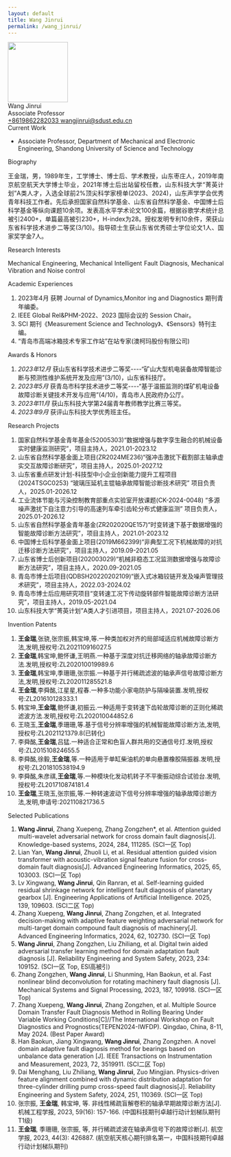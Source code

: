 ```yaml
---
layout: default
title: Wang Jinrui
permalink: /wang_jinrui/
---
```


<div class="container mt-3">
<div class="text-center">
    <img class="rounded-circle border shadow" height="140px" width="140px"
        src="{{ '/assets/imgs/wang_jinrui.png' | relative_url }}" />
    <div class="fs-4 fw-light">
        Wang Jinrui
    </div>
    <div class="fs-5 fw-light text-secondary">
        Associate Professor
    </div>
    <div class="btn-group mt-2 gap-3">
        <a href="tel:+8619862282033" class="text-decoration-none">
            <i class="bi bi-telephone-fill"></i> +8619862282033
        </a>
        <a href="mailto:wangjinrui@sdust.edu.cn" class="text-decoration-none">
            <i class="bi bi-envelope-at-fill"></i> wangjinrui@sdust.edu.cn
        </a>
    </div>
</div>

<div class="fs-4 fw-semibold border-bottom">
    <i class="bi bi-building-check"></i>
    Current Work
</div>
<ul class="list-group-numbered mt-3">
  <li class="list-group-item">
    Associate Professor, Department of Mechanical and Electronic Engineering, Shandong University of Science and Technology
  </li>
</ul>

<div class="fs-4 fw-semibold border-bottom">
    <i class="bi bi-info-circle"></i>
    Biography
</div>
<p class="mt-3" style="text-align: justify;">
    王金瑞，男，1989年生，工学博士、博士后、学术教授，山东枣庄人，2019年南京航空航天大学博士毕业，2021年博士后出站留校任教，山东科技大学“菁英计划”A类人才，入选全球前2%顶尖科学家榜单(2023、2024)，山东声学学会优秀青年科技工作者。先后承担国家自然科学基金、山东省自然科学基金、中国博士后科学基金等纵向课题10余项。发表高水平学术论文100余篇，根据谷歌学术统计总被引2400+，单篇最高被引230+，H-index为28。授权发明专利10余件，荣获山东省科学技术进步二等奖(3/10)。指导硕士生获山东省优秀硕士学位论文1人、国家奖学金7人。
</p>

<div class="fs-4 fw-semibold border-bottom">
    <i class="bi bi-lightbulb"></i>
    Research Interests
</div>
<p class="mt-3" style="text-align: justify;">
    Mechanical Engineering, Mechanical Intelligent Fault Diagnosis, Mechanical Vibration and Noise control
</p>

<div class="fs-4 fw-semibold border-bottom">
    <i class="bi bi-journal-plus"></i>
    Academic Experiences
</div>
<ol class="list-group-numbered mt-3">
    <li class="list-group-item mb-1">
        2023年4月 获聘 Journal of Dynamics,Monitor ing and Diagnostics 期刊青年编委。
    </li>
    <li class="list-group-item mb-1">
        IEEE Global Rel&PHM-2022、2023 国际会议的 Session Chair。
    </li>
    <li class="list-group-item mb-1">
        SCI 期刊《Measurement Science and Technology》、《Sensors》特刊主编。
    </li>
    <li class="list-group-item mb-1">
        “青岛市高端冰箱技术专家工作站”在站专家(澳柯玛股份有限公司)
    </li>
</ol>

<div class="fs-4 fw-semibold border-bottom">
    <i class="bi bi-award"></i>
    Awards & Honors
</div>
<ol class="list-group-numbered mt-3">
    <li class="list-group-item mb-1">
        <i>2023年12月</i> 获山东省科学技术进步二等奖----“矿山大型机电装备故障智能诊断与预测性维护系统开发及应用”(3/10)，山东省科技厅。
    </li>
    <li class="list-group-item mb-1">
        <i>2023年5月</i> 获青岛市科学技术进步二等奖----“基于温振监测的煤矿机电设备故障诊断关键技术开发与应用”(4/10)，青岛市人民政府办公厅。
    </li>
    <li class="list-group-item mb-1">
        <i>2023年11月</i> 获山东科技大学第24届青年教师教学比赛三等奖。
    </li>
    <li class="list-group-item mb-1">
       <i>2023年9月</i> 获评山东科技大学优秀班主任。
    </li>
</ol>

<div class="fs-4 fw-semibold border-bottom">
    <i class="bi bi-easel"></i>
    Research Projects
</div>
<ol class="list-group-numbered mt-3">
    <li class="list-group-item mb-1">
        国家自然科学基金青年基金(52005303)“数据增强与数字孪生融合的机械设备实时健康监测研究”，项目主持人，2021.01-2023.12
    </li>
    <li class="list-group-item mb-1">
        山东省自然科学基金面上项目(ZR2024ME236)“强冲击激扰下截割部主轴承虚实交互故障诊断研究”，项目主持人，2025.01-2027.12
    </li>
    <li class="list-group-item mb-1">
        山东省重点研发计划-科技型中小企业创新能力提升工程项目(2024TSGC0253) “玻璃压延机主锟轴承故障智能诊断技术研究” 项目负责人，2025.01-2026.12 
    </li>
    <li class="list-group-item mb-1">
        工业流体节能与污染控制教育部重点实验室开放课题(CK-2024-0048) “多源噪声激扰下自注意力引导的高速列车牵引齿轮分布式健康监测” 项目负责人，2025.01-2026.12 
    </li>
    <li class="list-group-item mb-1">
        山东省自然科学基金青年基金(ZR202020QE157)“时变转速下基于数据增强的智能故障诊断方法研究”，项目主持人，2021.01-2023.12 
    </li>
    <li class="list-group-item mb-1">
        中国博士后科学基金面上项目(2019M662399)“非典型工况下机械故障的对抗迁移诊断方法研究”，项目主持人，2019.09-2021.05  
    </li>
    <li class="list-group-item mb-1">
        山东省博士后创新项目(202003029)“机械非稳态工况监测数据增强与故障诊断方法研究”，项目主持人，2020.09-2021.05  
    </li>
    <li class="list-group-item mb-1">
        青岛市博士后项目(QDBSH20220202109)“嵌入式冰箱铰链开发及噪声管理技术研究”，项目主持人，2022.03-2024.02  
    </li>
    <li class="list-group-item mb-1">
        青岛市博士后应用研究项目“变转速工况下传动旋转部件智能故障诊断方法研究”，项目主持人，2019.05-2021.04 
    </li>
    <li class="list-group-item mb-1">
        山东科技大学“菁英计划”A类人才引进项目，项目主持人，2021.07-2026.06
    </li>
</ol>

<div class="fs-4 fw-semibold border-bottom">
    <i class="bi bi-file-medical"></i>
    Invention Patents
</div> 
<ol class="list-group-numbered mt-3">
    <li class="list-group-item mb-1">
        <b>王金瑞</b>,张骁,张宗振,韩宝坤,等.一种类加权对齐的局部域适应机械故障诊断方法,发明,授权号:ZL202110916027.5
    </li>
    <li class="list-group-item mb-1">
        <b>王金瑞</b>,韩宝坤,鲍怀谦,王明燕.一种基于深度对抗迁移网络的轴承故障诊断方法.发明,授权号:ZL202010019989.6
    </li>
    <li class="list-group-item mb-1">
        <b>王金瑞</b>,韩宝坤,季珊珊,张宗振.一种基于并行稀疏滤波的轴承声信号故障诊断方法,发明,授权号:ZL202011285521.8
    </li>
    <li class="list-group-item mb-1">
        <b>王金瑞</b>,李舜酩,江星星,程春.一种多功能小家电防护与隔噪装置.发明,授权号:ZL201610128333.1
    </li>
    <li class="list-group-item mb-1">
        韩宝坤,<b>王金瑞</b>,鲍怀谦,初振云.一种适用于变转速下齿轮故障诊断的正则化稀疏滤波方法.发明,授权号:ZL202010044852.6
    </li>
    <li class="list-group-item mb-1">
        王晓玉,<b>王金瑞</b>,季珊珊,等.基于信号分辨率增强的机械智能故障诊断方法,发明,授权号:ZL2021121379.8(已转化)
    </li>
    <li class="list-group-item mb-1">
        李舜酩,<b>王金瑞</b>,吕猛.一种适合正常和色盲人群共用的交通信号灯.发明,授权号:ZL201510824655.5
    </li>
    <li class="list-group-item mb-1">
        李舜酩,徐毅,<b>王金瑞</b>,等.一种适用于单缸柴油机的单向悬置橡胶隔振器.发明,授权号:ZL201810538194.9
    </li>
    <li class="list-group-item mb-1">
        李舜酩,朱彦祺,<b>王金瑞</b>,等.一种模块化发动机转子不平衡振动综合试验台.发明,授权号:ZL201710874181.4
    </li>
    <li class="list-group-item mb-1">
        <b>王金瑞</b>,王晓玉,张宗振,等.一种转速波动下信号分辨率增强的轴承故障诊断方法,发明,申请号:202110821736.5
    </li>
</ol>

<div class="fs-4 fw-semibold border-bottom">
    <i class="bi bi-book"></i>
    Selected Publications
</div>
<ol class="list-group-numbered mt-3">
    <li class="list-group-item mb-1">
        <b>Wang Jinrui</b>, Zhang Xuepeng, Zhang Zongzhen*, et al. Attention guided multi-wavelet adversarial network for cross domain fault diagnosis[J]. Knowledge-based systems, 2024, 284, 111285. (SCI一区 Top)
    </li>
    <li class="list-group-item mb-1">
        Lian Yan, <b>Wang Jinrui</b>, Zhuoli Li, et al. Residual attention guided vision transformer with acoustic-vibration signal feature fusion for cross-domain fault diagnosis[J]. Advanced Engineering Informatics, 2025, 65, 103003. (SCI一区 Top)
    </li>
    <li class="list-group-item mb-1">
        Lv Xingwang, <b>Wang Jinrui</b>, Qin Ranran, et al. Self-learning guided residual shrinkage network for intelligent fault diagnosis of planetary gearbox [J]. Engineering Applications of Artificial Intelligence. 2025, 139, 109603. (SCI二区 Top)
    </li>
    <li class="list-group-item mb-1">
        Zhang Xuepeng, <b>Wang Jinrui</b>, Zhang Zongzhen, et al. Integrated decision-making with adaptive feature weighting adversarial network for multi-target domain compound fault diagnosis of machinery[J]. Advanced Engineering Informatics, 2024, 62, 102730. (SCI一区 Top)
    </li>
    <li class="list-group-item mb-1">
        <b>Wang Jinrui</b>, Zhang Zongzhen, Liu Zhiliang, et al. Digital twin aided adversarial transfer learning method for domain adaptation fault diagnosis [J]. Reliability Engineering and System Safety, 2023, 234: 109152. (SCI一区 Top, ESI高被引)
    </li>
    <li class="list-group-item mb-1">
        Zhang Zongzhen, <b>Wang Jinrui</b>, Li Shunming, Han Baokun, et al. Fast nonlinear blind deconvolution for rotating machinery fault diagnosis [J]. Mechanical Systems and Signal Processing, 2023, 187, 109918. (SCI一区 Top)
    </li>
    <li class="list-group-item mb-1">
        Zhang Xuepeng, <b>Wang Jinrui</b>, Zhang Zongzhen, et al. Multiple Source Domain Transfer Fault Diagnosis Method in Rolling Bearing Under Variable Working Conditions[C]//The International Workshop on Fault Diagnostics and Prognostics(TEPEN2024-IWFDP). Qingdao, China, 8-11, May 2024. (Best Paper Award)
    </li>
    <li class="list-group-item mb-1">
        Han Baokun, Jiang Xingwang, <b>Wang Jinrui</b>, Zhang Zongzhen. A novel domain adaptive fault diagnosis method for bearings based on unbalance data generation [J]. IEEE Transactions on Instrumentation and Measurement, 2023, 72, 3519911. (SCI二区 Top)
    </li>
    <li class="list-group-item mb-1">
        Dai Menghang, Liu Zhiliang, <b>Wang Jinrui</b>, Zuo Mingjian. Physics-driven feature alignment combined with dynamic distribution adaptation for three-cylinder drilling pump cross-speed fault diagnosis[J]. Reliability Engineering and System Safety, 2024, 251, 110369. (SCI一区 Top)
    </li>
    <li class="list-group-item mb-1">
        张宗振, <b>王金瑞</b>, 韩宝坤, 等. 非线性稀疏盲解卷积的轴承早期故障诊断方法[J]. 机械工程学报, 2023, 59(16): 157-166. (中国科技期刊卓越行动计划梯队期刊T1级)
    </li>
    <li class="list-group-item mb-1">
        <b>王金瑞</b>, 季珊珊, 张宗振, 等, 并行稀疏滤波在轴承声信号下的故障诊断[J]. 航空学报, 2023, 44(3): 426887. (航空航天核心期刊排名第一，中国科技期刊卓越行动计划梯队期刊)
    </li>
</ol>
</div>